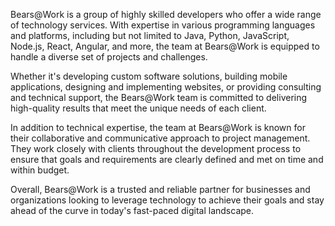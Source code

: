 Bears@Work is a group of highly skilled developers who offer a wide range of technology services. With expertise in various programming languages and platforms, including but not limited to Java, Python, JavaScript, Node.js, React, Angular, and more, the team at Bears@Work is equipped to handle a diverse set of projects and challenges.

Whether it's developing custom software solutions, building mobile applications, designing and implementing websites, or providing consulting and technical support, the Bears@Work team is committed to delivering high-quality results that meet the unique needs of each client.

In addition to technical expertise, the team at Bears@Work is known for their collaborative and communicative approach to project management. They work closely with clients throughout the development process to ensure that goals and requirements are clearly defined and met on time and within budget.

Overall, Bears@Work is a trusted and reliable partner for businesses and organizations looking to leverage technology to achieve their goals and stay ahead of the curve in today's fast-paced digital landscape.
